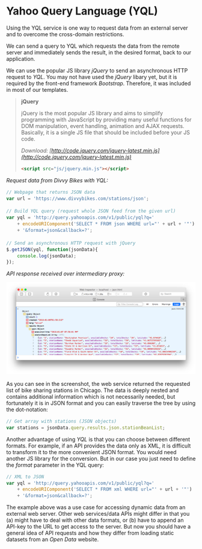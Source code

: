 # Yahoo Query Language (YQL)

Using the YQL service is one way to request data from an external server and to overcome the cross-domain restrictions.

We can send a query to YQL which requests the data from the remote server and immediately sends the result, in the desired format, back to our application.

We can use the popular JS library *jQuery* to send an asynchronous HTTP request to *YQL*. You may not have used the *jQuery* libary yet, but it is required by the front-end framework *Bootstrap*. Therefore, it was included in most of our templates.

> **jQuery**
> 
> jQuery is the most popular JS library and aims to simplify programming with JavaScript by providing many useful functions for DOM manipulation, event handling, animation and AJAX requests. Basically, it is a single JS file that should be included before your JS code.
>
> *Download: [http://code.jquery.com/jquery-latest.min.js](http://code.jquery.com/jquery-latest.min.js)*
> 
> ```html
> <script src="js/jquery.min.js"></script>
> ```

*Request data from Divvy Bikes with YQL:*

```javascript
// Webpage that returns JSON data
var url = 'https://www.divvybikes.com/stations/json';

// Build YQL query (request whole JSON feed from the given url)
var yql = 'http://query.yahooapis.com/v1/public/yql?q='
	+ encodeURIComponent('SELECT * FROM json WHERE url="' + url + '"')
	+ '&format=json&callback=?';

// Send an asynchronous HTTP request with jQuery
$.getJSON(yql, function(jsonData){
	console.log(jsonData);
});
```

*API response received over intermediary proxy:*

![YQL JSON Response - Divvy Bikes](cs171-yql-response.png?raw=true "YQL JSON Response - Divvy Bikes")

As you can see in the screenshot, the web service returned the requested list of bike sharing stations in Chicago. The data is deeply nested and contains additional information which is not necessarily needed, but fortunately it is in JSON format and you can easily traverse the tree by using the dot-notation:

```javascript
// Get array with stations (JSON objects)
var stations = jsonData.query.results.json.stationBeanList;
```

Another advantage of using *YQL* is that you can choose between different formats. For example, if an API provides the data only as XML, it is difficult to transform it to the more convenient JSON format. You would need another JS library for the conversion. But in our case you just need to define the *format* parameter in the YQL query:

```javascript
// XML to JSON
var yql = 'http://query.yahooapis.com/v1/public/yql?q='
	+ encodeURIComponent('SELECT * FROM xml WHERE url="' + url + '"')
	+ '&format=json&callback=?';
```

The example above was a use case for accessing dynamic data from an external web server. Other web services/data APIs might differ in that you (a) might have to deal with other data formats, or (b) have to append an API-key to the URL to get access to the server.
But now you should have a general idea of API requests and how they differ from loading static datasets from an *Open Data* website.